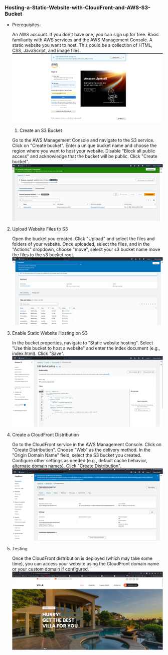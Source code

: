 ### Hosting-a-Static-Website-with-CloudFront-and-AWS-S3-Bucket
- Prerequisites-

    An AWS account. If you don't have one, you can sign up for free.
    Basic familiarity with AWS services and the AWS Management Console.
    A static website you want to host. This could be a collection of HTML, CSS, JavaScript, and image files.![aws_account](/Assignment%20Screenshot/100.png)

    1. Create an S3 Bucket

    Go to the AWS Management Console and navigate to the S3 service.
    Click on "Create bucket".
    Enter a unique bucket name and choose the region where you want to host your website.
    Disable "Block all public access" and acknowledge that the bucket will be public.
    Click "Create bucket".
    ![create a bucket](/Assignment%20Screenshot/101.png)

2. Upload Website Files to S3

    Open the bucket you created.
    Click "Upload" and select the files and folders of your website.
    Once uploaded, select the files, and in the "Actions" dropdown, choose "move", select your s3 bucket name move the files to the s3 bucket root.
    ![Upload flies](/Assignment%20Screenshot/103.png)

3. Enable Static Website Hosting on S3

    In the bucket properties, navigate to "Static website hosting".
    Select "Use this bucket to host a website" and enter the index document (e.g., index.html).
    Click "Save".![Bucketpolicy](/Assignment%20Screenshot/106.png)

4. Create a CloudFront Distribution

    Go to the CloudFront service in the AWS Management Console.
    Click on "Create Distribution".
    Choose "Web" as the delivery method.
    In the "Origin Domain Name" field, select the S3 bucket you created.
    Configure other settings as needed (e.g., default cache behavior, alternate domain names).
    Click "Create Distribution".![cloudfront_distro](/Assignment%20Screenshot/107.png)

5. Testing

    Once the CloudFront distribution is deployed (which may take some time), you can access your website using the CloudFront domain name or your custom domain if configured.![Page_rendering](/Assignment%20Screenshot/110.png)